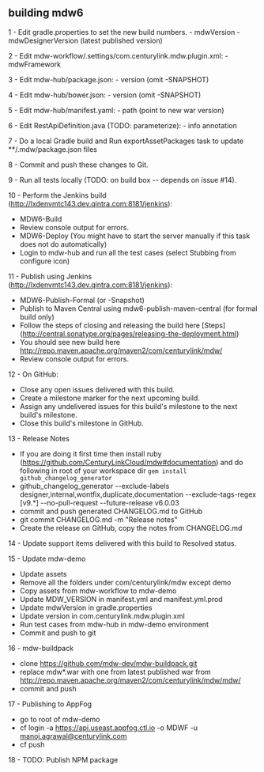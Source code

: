 ## building mdw6

1 - Edit gradle.properties to set the new build numbers.
    - mdwVersion
    - mdwDesignerVersion (latest published version)
    
2 - Edit mdw-workflow/.settings/com.centurylink.mdw.plugin.xml:
    - mdwFramework

3 - Edit mdw-hub/package.json:
    - version (omit -SNAPSHOT)

4 - Edit mdw-hub/bower.json:
    - version (omit -SNAPSHOT)

5 - Edit mdw-hub/manifest.yaml:
    - path (point to new war version)

6 - Edit RestApiDefinition.java (TODO: parameterize):
    - info annotation

7 - Do a local Gradle build and Run exportAssetPackages task to update **/.mdw/package.json files
    
8 - Commit and push these changes to Git.

9 - Run all tests locally (TODO: on build box -- depends on issue #14).

10 - Perform the Jenkins build (http://lxdenvmtc143.dev.qintra.com:8181/jenkins):
  - MDW6-Build
  - Review console output for errors.
  - MDW6-Deploy  (You might have to start the server manually if this task does not do automatically)
  - Login to mdw-hub and run all the test cases (select Stubbing from configure icon)

11 - Publish using Jenkins (http://lxdenvmtc143.dev.qintra.com:8181/jenkins):
  - MDW6-Publish-Formal (or -Snapshot)
  - Publish to Maven Central using mdw6-publish-maven-central (for formal build only) 
  - Follow the steps of closing and releasing the build here [Steps] (http://central.sonatype.org/pages/releasing-the-deployment.html)
  - You should see new build here http://repo.maven.apache.org/maven2/com/centurylink/mdw/
  - Review console output for errors.

12 - On GitHub:
  - Close any open issues delivered with this build.
  - Create a milestone marker for the next upcoming build.
  - Assign any undelivered issues for this build's milestone to the next build's milestone.
  - Close this build's milestone in GitHub.
  
13 - Release Notes
  - If you are doing it first time then install ruby (https://github.com/CenturyLinkCloud/mdw#documentation) and do following in root of your workspace dir 
    `gem install github_changelog_generator`
  - github_changelog_generator --exclude-labels designer,internal,wontfix,duplicate,documentation --exclude-tags-regex  [v9.*] --no-pull-request --future-release v6.0.03
  - commit and push generated CHANGELOG.md to GitHub 
  - git commit CHANGELOG.md -m "Release notes"
  - Create the release on GitHub, copy the notes from CHANGELOG.md

14 - Update support items delivered with this build to Resolved status.

15 - Update mdw-demo
  - Update assets
  -  Remove all the folders under com/centurylink/mdw except demo
  -  Copy assets from mdw-workflow to mdw-demo
  -  Update MDW_VERSION in manifest.yml and manifest.yml.prod
  -  Update mdwVersion in gradle.properties
  -  Update version in com.centurylink.mdw.plugin.xml
  -  Run test cases from mdw-hub in mdw-demo environment
  -  Commit and push to git 
    
16 - mdw-buildpack
   - clone https://github.com/mdw-dev/mdw-buildpack.git
   - replace mdw*.war with one from latest published war from http://repo.maven.apache.org/maven2/com/centurylink/mdw/mdw/
   - commit and push  
    
17 - Publishing to AppFog  
   -  go to root of mdw-demo
   -  cf login -a https://api.useast.appfog.ctl.io -o MDWF -u manoj.agrawal@centurylink.com
   -  cf push

18 - TODO: Publish NPM package  
    